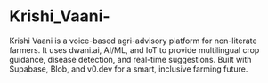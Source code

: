 # Krishi_Vaani-
Krishi Vaani is a voice-based agri-advisory platform for non-literate farmers. It uses dwani.ai, AI/ML, and IoT to provide multilingual crop guidance, disease detection, and real-time suggestions. Built with Supabase, Blob, and v0.dev for a smart, inclusive farming future.
